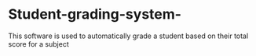 # Student-grading-system-
This software is used to automatically grade a student based on their total score for a subject

